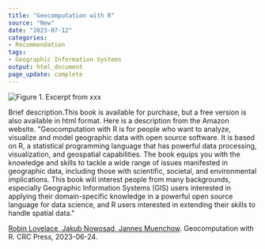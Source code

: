 ```yaml
---
title: "Geocomputation with R"
source: "New"
date: "2023-07-12"
categories:
- Recommendation
tags:
- Geographic Information Systems
output: html_document
page_update: complete
---
```


![Figure 1. Excerpt from xxx](http://www.pmean.com/new-images/23/geocomputation-with-r-01.png)

<div class="notes">

Brief description.This book is available for purchase, but a free version is also available in html format. Here is a description from the Amazon website. "Geocomputation with R is for people who want to analyze, visualize and model geographic data with open source software. It is based on R, a statistical programming language that has powerful data processing, visualization, and geospatial capabilities. The book equips you with the knowledge and skills to tackle a wide range of issues manifested in geographic data, including those with scientific, societal, and environmental implications. This book will interest people from many backgrounds, especially Geographic Information Systems (GIS) users interested in applying their domain-specific knowledge in a powerful open source language for data science, and R users interested in extending their skills to handle spatial data."

[Robin Lovelace, Jakub Nowosad, Jannes Muenchow][lov1]. Geocomputation with R. CRC Press, 2023-06-24.

[lov1]: https://r.geocompx.org/

</div>
